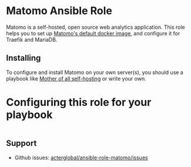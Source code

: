 # Matomo Ansible Role

Matomo is a self-hosted, open source web analytics application. This role helps you to set up [Matomo's default docker image](https://hub.docker.com/_/matomo/), and configure it for Traefik and MariaDB.

## Installing

To configure and install Matomo on your own server(s), you should use a playbook like [Mother of all self-hosting](https://github.com/mother-of-all-self-hosting/mash-playbook) or write your own.

# Configuring this role for your playbook

```

```

## Support

- Github issues: [acterglobal/ansible-role-matomo/issues](https://github.com/acterglobal/ansible-role-matomo/issues)
